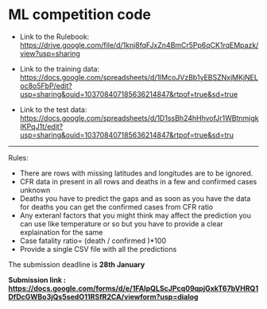 # ML competition code
* Link to the Rulebook:
https://drive.google.com/file/d/1knj8fqFJxZn4BmCr5Pp6qCK1rqEMpazk/view?usp=sharing

* Link to the training data:
https://docs.google.com/spreadsheets/d/1lMcoJVzBb1yEBSZNxjMKjNELoc8o5FbP/edit?usp=sharing&ouid=103708407185636214847&rtpof=true&sd=true

* Link to the test data:
https://docs.google.com/spreadsheets/d/1D1ssBh24hHhvofJr1WBtnmjgkIKPqJ1t/edit?usp=sharing&ouid=103708407185636214847&rtpof=true&sd=tru

<hr/>
Rules:

- There are rows with missing latitudes and longitudes are to be ignored.
- CFR data in present in all rows and deaths in a few and confirmed cases unknown 
- Deaths you have to predict the gaps and as soon as you have the data for deaths you can get the confirmed cases from CFR ratio 
- Any exteranl factors that you might think may affect the prediction you can use like temperature or so but you have to provide a clear explaination for the same
- Case fatality ratio= (death / confirmed )$* 100$
- Provide a single CSV file with all the predictions 

The submission deadline is <b>28th January</bd>

Submission link : 
https://docs.google.com/forms/d/e/1FAIpQLScJPcq09qpjGxkT67bVHRQ1DfDcGWBo3jQs5sedO11RSfR2CA/viewform?usp=dialog